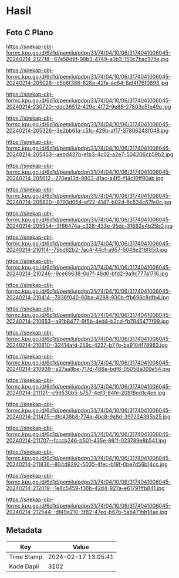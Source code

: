 # Hasil

## Foto C Plano

https://sirekap-obj-formc.kpu.go.id/6d1d/pemilu/pdpr/31/74/04/10/06/3174041006045-20240214-212718--67e58d9f-98b3-4749-a0b3-150c7bac975e.jpg

https://sirekap-obj-formc.kpu.go.id/6d1d/pemilu/pdpr/31/74/04/10/06/3174041006045-20240214-205028--c5b6f386-828a-42fa-ae64-8af4f76f0893.jpg

https://sirekap-obj-formc.kpu.go.id/6d1d/pemilu/pdpr/31/74/04/10/06/3174041006045-20240214-230720--ddc36512-429e-4f72-9e88-27803c51e49e.jpg

https://sirekap-obj-formc.kpu.go.id/6d1d/pemilu/pdpr/31/74/04/10/06/3174041006045-20240214-205326--3e2bb61a-c5fc-429b-af17-37806248f048.jpg

https://sirekap-obj-formc.kpu.go.id/6d1d/pemilu/pdpr/31/74/04/10/06/3174041006045-20240214-205453--aebd437b-e1b3-4c02-a2e7-504206cb59b2.jpg

https://sirekap-obj-formc.kpu.go.id/6d1d/pemilu/pdpr/31/74/04/10/06/3174041006045-20240214-205612--270ea13d-9803-41ac-a4f5-f14c10ff90ab.jpg

https://sirekap-obj-formc.kpu.go.id/6d1d/pemilu/pdpr/31/74/04/10/06/3174041006045-20240214-205820--8793d054-ef22-4147-b02d-8c534c67fe0c.jpg

https://sirekap-obj-formc.kpu.go.id/6d1d/pemilu/pdpr/31/74/04/10/06/3174041006045-20240214-205954--3f66474a-c328-433e-95dc-31682e4b25b0.jpg

https://sirekap-obj-formc.kpu.go.id/6d1d/pemilu/pdpr/31/74/04/10/06/3174041006045-20240214-210114--75bd62b2-7ac4-44cf-a957-5048e218f850.jpg

https://sirekap-obj-formc.kpu.go.id/6d1d/pemilu/pdpr/31/74/04/10/06/3174041006045-20240214-210246--9ce69638-0d7f-48d0-bfd2-9a9c777a1716.jpg

https://sirekap-obj-formc.kpu.go.id/6d1d/pemilu/pdpr/31/74/04/10/06/3174041006045-20240214-210414--7936f040-60ba-4288-930b-ffb698c8dfb4.jpg

https://sirekap-obj-formc.kpu.go.id/6d1d/pemilu/pdpr/31/74/04/10/06/3174041006045-20240214-210653--a91b8477-9f5b-4ed4-b2cd-fb7845477f99.jpg

https://sirekap-obj-formc.kpu.go.id/6d1d/pemilu/pdpr/31/74/04/10/06/3174041006045-20240214-210810--32414afd-259c-4237-b77b-ba9104f78983.jpg

https://sirekap-obj-formc.kpu.go.id/6d1d/pemilu/pdpr/31/74/04/10/06/3174041006045-20240214-210939--a27aa8be-717d-486e-bdf6-05058a009e54.jpg

https://sirekap-obj-formc.kpu.go.id/6d1d/pemilu/pdpr/31/74/04/10/06/3174041006045-20240214-211121--c96530b5-b757-4ef3-84fe-20818ed1c4ee.jpg

https://sirekap-obj-formc.kpu.go.id/6d1d/pemilu/pdpr/31/74/04/10/06/3174041006045-20240214-211425--dfc438b8-774a-4bc8-9a8d-397224395b25.jpg

https://sirekap-obj-formc.kpu.go.id/6d1d/pemilu/pdpr/31/74/04/10/06/3174041006045-20240214-211707--fcccb246-b501-435e-861f-023789e8b541.jpg

https://sirekap-obj-formc.kpu.go.id/6d1d/pemilu/pdpr/31/74/04/10/06/3174041006045-20240214-211836--804d9292-5035-4fec-b19f-0be7d56b14cc.jpg

https://sirekap-obj-formc.kpu.go.id/6d1d/pemilu/pdpr/31/74/04/10/06/3174041006045-20240214-212019--1e8c5459-f36b-42d4-927a-e61791ffb841.jpg

https://sirekap-obj-formc.kpu.go.id/6d1d/pemilu/pdpr/31/74/04/10/06/3174041006045-20240214-212544--df49e210-3f82-47ed-b67b-5ab471bb18ae.jpg


## Metadata

| Key        | Value               |
| ---------- | ------------------- |
| Time Stamp | 2024-02-17 13:05:41 |
| Kode Dapil | 3102                |



